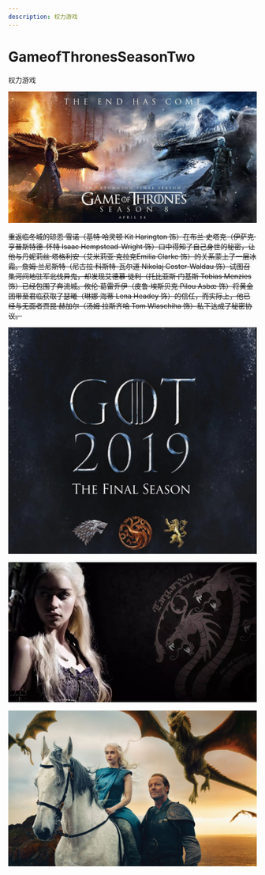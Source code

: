 ```yaml
---
description: 权力游戏
---
```


# GameofThronesSeasonTwo

权力游戏

![](.gitbook/assets/0%20%281%29.jpg)

 ~~重返临冬城的琼恩·雪诺（基特·哈灵顿 Kit Harington 饰）在布兰·史塔克（伊萨克·亨普斯特德-怀特 Isaac Hempstead-Wright 饰）口中得知了自己身世的秘密，让他与丹妮莉丝·塔格利安（艾米莉亚·克拉克Emilia Clarke 饰）的关系蒙上了一层冰霜。詹姆·兰尼斯特（尼古拉·科斯特-瓦尔道 Nikolaj Coster-Waldau 饰）试图召集河间地驻军北伐异鬼，却发现艾德慕·徒利（托比亚斯·门基斯 Tobias Menzies 饰）已经包围了奔流城。攸伦·葛雷乔伊（皮鲁·埃斯贝克 Pilou Asbæ 饰）将黄金团带至君临获取了瑟曦（琳娜·海蒂 Lena Headey 饰）的信任，而实际上，他已经与无面者贾昆·赫加尔（汤姆·拉斯齐哈 Tom Wlaschiha 饰）私下达成了秘密协议。~~ 

![](.gitbook/assets/0-1.jpg)

![](.gitbook/assets/e83c9625c8af447781d63be64249d219_th.jpg)

![](.gitbook/assets/6608cdfa3d9a4c0d9372d15d7ad6f9b2_th.png)


